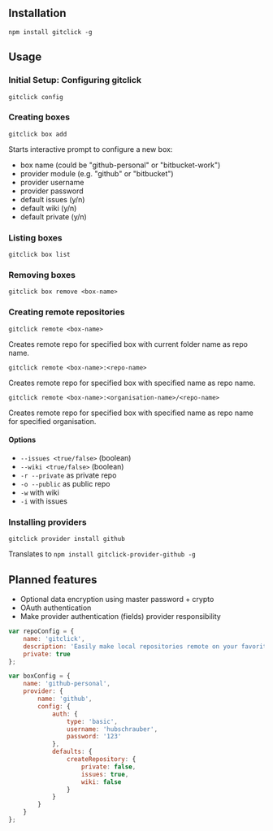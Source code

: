 ## Installation

```
npm install gitclick -g
```

## Usage

### Initial Setup: Configuring gitclick

```
gitclick config
```

### Creating boxes

```
gitclick box add
```

Starts interactive prompt to configure a new box:

* box name (could be "github-personal" or "bitbucket-work")
* provider module (e.g. "github" or "bitbucket")
* provider username
* provider password
* default issues (y/n)
* default wiki (y/n)
* default private (y/n)

### Listing boxes

```
gitclick box list
```

### Removing boxes

```
gitclick box remove <box-name>
```

### Creating remote repositories

```
gitclick remote <box-name>
```

Creates remote repo for specified box with current folder name as repo name.

```
gitclick remote <box-name>:<repo-name>
```

Creates remote repo for specified box with specified name as repo name.

```
gitclick remote <box-name>:<organisation-name>/<repo-name>
```

Creates remote repo for specified box with specified name as repo name for specified organisation.

#### Options

* `--issues <true/false>` (boolean)
* `--wiki <true/false>` (boolean)
* `-r --private` as private repo
* `-o --public` as public repo
* `-w` with wiki
* `-i` with issues

### Installing providers

```
gitclick provider install github
```

Translates to `npm install gitclick-provider-github -g`

## Planned features

* Optional data encryption using master password + crypto
* OAuth authentication
* Make provider authentication (fields) provider responsibility

``` javascript
var repoConfig = {
	name: 'gitclick',
	description: 'Easily make local repositories remote on your favorite git hosting platform',
	private: true
};

var boxConfig = {
	name: 'github-personal',
	provider: {
		name: 'github',
		config: {
			auth: {
				type: 'basic',
				username: 'hubschrauber',
				password: '123'
			},
			defaults: {
				createRepository: {
					private: false,
					issues: true,
					wiki: false
				}
			}
		}
	}
};
```